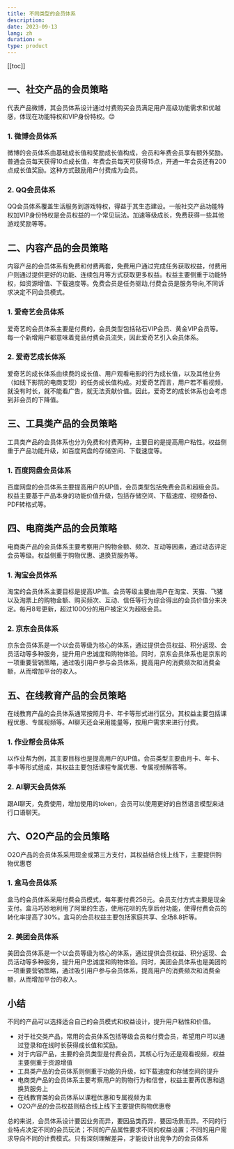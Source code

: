 ```yaml
---
title: 不同类型的会员体系
description: 
date: 2023-09-13
lang: zh
duration: ∞
type: product
---
```

[[toc]]

## 一、社交产品的会员策略

代表产品微博，其会员体系设计通过付费购买会员满足用户高级功能需求和优越感，体现在功能特权和VIP身份特权。:blush:

### 1. 微博会员体系

微博的会员体系由基础成长值和奖励成长值构成，会员和年费会员享有额外奖励。普通会员每天获得10点成长值，年费会员每天可获得15点，开通一年会员还有200点成长值奖励。这种方式鼓励用户付费成为会员。

### 2. QQ会员体系

QQ会员体系覆盖生活服务到游戏特权，得益于其生态建设。一般社交产品功能特权加VIP身份特权是会员权益的一个常见玩法。加速等级成长，免费获得一些其他游戏奖励等等。

## 二、内容产品的会员策略

内容产品的会员体系有免费和付费两套，免费用户通过完成任务获取权益，付费用户则通过提供更好的功能、连续包月等方式获取更多权益。权益主要侧重于功能特权，如资源增值、下载速度等。免费会员是任务驱动,付费会员是服务导向,不同诉求决定不同会员模式。

### 1. 爱奇艺会员体系

爱奇艺的会员体系主要是付费的，会员类型包括钻石VIP会员、黄金VIP会员等。每一个新增用户都意味着竞品付费会员流失，因此爱奇艺引入会员体系。

### 2. 爱奇艺成长体系

爱奇艺的成长体系由续费的成长值、用户观看电影的行为成长值，以及其他业务（如线下影院的电商变现）的任务成长值构成。对爱奇艺而言，用户若不看视频，就没有时长，就不能看广告，就无法贡献价值。因此，爱奇艺的成长体系也会考虑到非会员的下降值。

## 三、工具类产品的会员策略

工具类产品的会员体系也分为免费和付费两种，主要目的是提高用户粘性。权益侧重于产品功能升级，如百度网盘的存储空间、下载速度等。

### 1. 百度网盘会员体系

百度网盘的会员体系主要提高用户的UP值，会员类型包括免费会员和超级会员。权益主要基于产品本身的功能价值升级，包括存储空间、下载速度、视频备份、PDF转格式等。

## 四、电商类产品的会员策略

电商类产品的会员体系主要考察用户购物金额、频次、互动等因素，通过动态评定会员等级。权益侧重于购物优惠、退换货服务等。

### 1. 淘宝会员体系

淘宝的会员体系主要目标是提高UP值。会员等级主要由用户在淘宝、天猫、飞猪以及淘票上的购物金额、购买频次、互动、信任等行为综合得出的会员价值分来决定。每月8号更新，超过1000分的用户被定义为超级会员。

### 2. 京东会员体系

京东会员体系是一个以会员等级为核心的体系，通过提供会员权益、积分返现、会员活动等多种服务，提升用户忠诚度和购物体验。同时，京东会员体系也是京东的一项重要营销策略，通过吸引用户参与会员体系，提高用户的消费频次和消费金额，从而增加平台的收入。

## 五、在线教育产品的会员策略

在线教育产品的会员体系通常按照月卡、年卡等形式进行区分。其权益主要包括课程优惠、专属视频等。AI聊天还会采用能量等，按用户需求来进行付费。

### 1. 作业帮会员体系

以作业帮为例，其主要目标也是提高用户的UP值。会员类型主要由月卡、年卡、季卡等形式组成，其权益主要包括课程专属优惠、专属视频解答等。

### 2. AI聊天会员体系

跟AI聊天，免费使用，增加使用的token，会员可以使用更好的自然语言模型来进行口语聊天。

## 六、O2O产品的会员策略

O2O产品的会员体系采用现金或第三方支付，其权益结合线上线下，主要提供购物优惠卷

### 1. 盒马会员体系

盒马的会员体系采用付费会员模式，每年要付费258元。会员支付方式主要是现金支付。盒马巧妙地利用了阿里的生态，使用花呗的先享后付功能，使得付费会员的转化率提高了30%。盒马的会员权益主要包括家庭共享、全场8.8折等。

### 2. 美团会员体系

美团会员体系是一个以会员等级为核心的体系，通过提供会员权益、积分返现、会员活动等多种服务，提升用户忠诚度和购物体验。同时，美团会员体系也是美团的一项重要营销策略，通过吸引用户参与会员体系，提高用户的消费频次和消费金额，从而增加平台的收入。

## 小结

不同的产品可以选择适合自己的会员模式和权益设计，提升用户粘性和价值。

- 对于社交类产品，常用的会员体系包括等级会员和付费会员，希望用户可以通过登录和在线时长获得成长值和奖励。
- 对于内容产品，主要的会员类型是付费会员，其核心行为还是观看视频，权益主要侧重于资源增值
- 工具类产品的会员体系则侧重于功能的升级，如下载速度和存储空间的提升
- 电商类产品的会员体系主要考察用户的购物行为和信誉，权益主要再优惠和退换货服务上
- 在线教育类的会员体系以课程优惠和专属视频为主
- O2O产品的会员权益则结合线上线下主要提供购物优惠卷

总的来说，会员体系设计要因业务而异，要因品类而异，要因场景而异。不同的行业特点决定不同的会员玩法；不同的产品属性要求不同的权益设置；不同的用户需求导向不同的计费模式。只有深刻理解差异，才能设计出竞争力的会员体系

